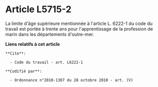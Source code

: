 # Article L5715-2

La limite d'âge supérieure mentionnée à l'article L. 6222-1 du code du travail est portée à trente ans pour l'apprentissage
de la profession de marin dans les départements d'outre-mer.

**Liens relatifs à cet article**

	**Cite**:

	  - Code du travail - art. L6222-1

	**Codifié par**:

	  - Ordonnance n°2010-1307 du 28 octobre 2010 - art. (V)
